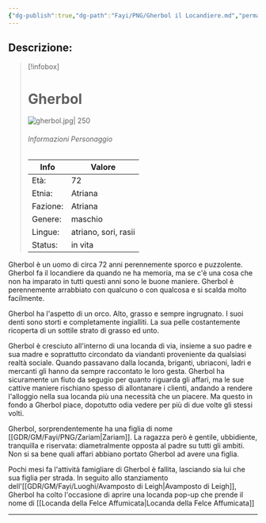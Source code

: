 ```yaml
---
{"dg-publish":true,"dg-path":"Fayi/PNG/Gherbol il Locandiere.md","permalink":"/fayi/png/gherbol-il-locandiere/","tags":["gdr"]}
---
```



## Descrizione:
> [!infobox]
> # Gherbol 
> ![gherbol.jpg| 250](/img/user/Allegati/gherbol.jpg)  
> ###### Informazioni Personaggio  
> |Info|Valore|
> |----|----|
> |Età: |72 |
> |Etnia: | Atriana|
> |Fazione: | Atriana|
> |Genere: | maschio |
> |Lingue: | atriano, sori, rasii |
> |Status: | in vita|

Gherbol è un uomo di circa 72 anni perennemente sporco e puzzolente. Gherbol fa il locandiere da quando ne ha memoria, ma se c'è una cosa che non ha imparato in tutti questi anni sono le buone maniere. Gherbol è perennemente arrabbiato con qualcuno o con qualcosa e si scalda molto facilmente. 

Gherbol ha l'aspetto di un orco. Alto, grasso e sempre ingrugnato. I suoi denti sono storti e completamente ingialliti. La sua pelle costantemente ricoperta di un sottile strato di grasso ed unto.

Gherbol è cresciuto all'interno di una locanda di via, insieme a suo padre e sua madre e soprattutto circondato da viandanti proveniente da qualsiasi realtà sociale. Quando passavano dalla locanda, briganti, ubriaconi, ladri e mercanti gli hanno da sempre raccontato le loro gesta. Gherbol ha sicuramente un fiuto da segugio per quanto riguarda gli affari, ma le sue cattive maniere rischiano spesso di allontanare i clienti, andando a rendere l'alloggio nella sua locanda più una necessità che un piacere. Ma questo in fondo a Gherbol piace, dopotutto odia vedere per più di due volte gli stessi volti.

Gherbol, sorprendentemente ha una figlia di nome [[GDR/GM/Fayi/PNG/Zariam\|Zariam]]. La ragazza però è gentile, ubbidiente, tranquilla e riservata: diametralmente opposta al padre su tutti gli ambiti. Non si sa bene quali affari abbiano portato Gherbol ad avere una figlia.

Pochi mesi fa l'attività famigliare di Gherbol è fallita, lasciando sia lui che sua figlia per strada. In seguito allo stanziamento dell'[[GDR/GM/Fayi/Luoghi/Avamposto di Leigh\|Avamposto di Leigh]], Gherbol ha colto l'occasione di aprire una locanda pop-up che prende il nome di [[Locanda della Felce Affumicata\|Locanda della Felce Affumicata]]

---



